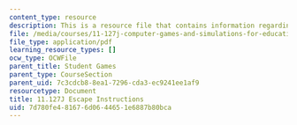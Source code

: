 ```yaml
---
content_type: resource
description: This is a resource file that contains information regarding escape instructions.
file: /media/courses/11-127j-computer-games-and-simulations-for-education-and-exploration-spring-2015/7d780fe481676d0644651e6887b80bca_MIT11_127JS15_Esc_instruct.pdf
file_type: application/pdf
learning_resource_types: []
ocw_type: OCWFile
parent_title: Student Games
parent_type: CourseSection
parent_uid: 7c3cdcb8-8ea1-7296-cda3-ec9241ee1af9
resourcetype: Document
title: 11.127J Escape Instructions
uid: 7d780fe4-8167-6d06-4465-1e6887b80bca
---
```

